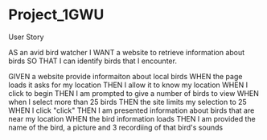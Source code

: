 # Project_1GWU

User Story

AS an avid bird watcher 
I WANT a website to retrieve information about birds
SO THAT I can identify birds that I encounter.

GIVEN a website provide informaiton about local birds
WHEN the page loads it asks for my location
THEN I allow it to know my location
WHEN I click to begin
THEN I am prompted to give a number of birds to view
WHEN when I select more than 25 birds
THEN the site limits my selection to 25
WHEN I click "click"
THEN I am presented information about birds that are near my location
WHEN the bird information loads
THEN I am provided the name of the bird, a picture and 3 recordiing of that bird's sounds

